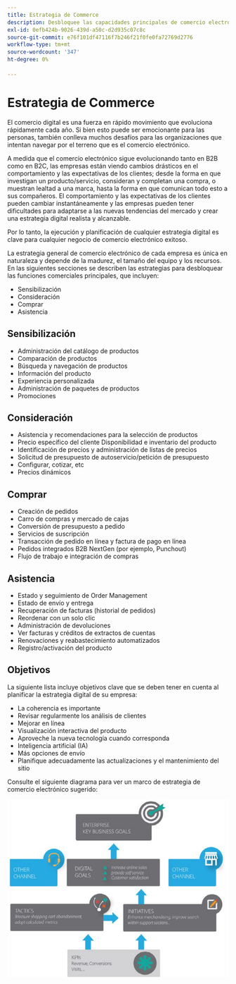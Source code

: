 ```yaml
---
title: Estrategia de Commerce
description: Desbloquee las capacidades principales de comercio electrónico mediante nuestro marco de estrategia sugerido.
exl-id: 0efb424b-9026-439d-a50c-d2d935c07c8c
source-git-commit: e76f101df47116f7b246f21f0fe0fa72769d2776
workflow-type: tm+mt
source-wordcount: '347'
ht-degree: 0%

---
```


# Estrategia de Commerce

El comercio digital es una fuerza en rápido movimiento que evoluciona rápidamente cada año. Si bien esto puede ser emocionante para las personas, también conlleva muchos desafíos para las organizaciones que intentan navegar por el terreno que es el comercio electrónico.

A medida que el comercio electrónico sigue evolucionando tanto en B2B como en B2C, las empresas están viendo cambios drásticos en el comportamiento y las expectativas de los clientes; desde la forma en que investigan un producto/servicio, consideran y completan una compra, o muestran lealtad a una marca, hasta la forma en que comunican todo esto a sus compañeros. El comportamiento y las expectativas de los clientes pueden cambiar instantáneamente y las empresas pueden tener dificultades para adaptarse a las nuevas tendencias del mercado y crear una estrategia digital realista y alcanzable.

Por lo tanto, la ejecución y planificación de cualquier estrategia digital es clave para cualquier negocio de comercio electrónico exitoso.

La estrategia general de comercio electrónico de cada empresa es única en naturaleza y depende de la madurez, el tamaño del equipo y los recursos. En las siguientes secciones se describen las estrategias para desbloquear las funciones comerciales principales, que incluyen:

- Sensibilización
- Consideración
- Comprar
- Asistencia

## Sensibilización

- Administración del catálogo de productos
- Comparación de productos
- Búsqueda y navegación de productos
- Información del producto
- Experiencia personalizada
- Administración de paquetes de productos
- Promociones

## Consideración

- Asistencia y recomendaciones para la selección de productos
- Precio específico del cliente Disponibilidad e inventario del producto
- Identificación de precios y administración de listas de precios
- Solicitud de presupuesto de autoservicio/petición de presupuesto
- Configurar, cotizar, etc
- Precios dinámicos

## Comprar

- Creación de pedidos
- Carro de compras y mercado de cajas
- Conversión de presupuesto a pedido
- Servicios de suscripción
- Transacción de pedido en línea y factura de pago en línea
- Pedidos integrados B2B NextGen (por ejemplo, Punchout)
- Flujo de trabajo e integración de compras

## Asistencia

- Estado y seguimiento de Order Management
- Estado de envío y entrega
- Recuperación de facturas (historial de pedidos)
- Reordenar con un solo clic
- Administración de devoluciones
- Ver facturas y créditos de extractos de cuentas
- Renovaciones y reabastecimiento automatizados
- Registro/activación del producto

## Objetivos

La siguiente lista incluye objetivos clave que se deben tener en cuenta al planificar la estrategia digital de su empresa:

- La coherencia es importante
- Revisar regularmente los análisis de clientes
- Mejorar en línea
- Visualización interactiva del producto
- Aproveche la nueva tecnología cuando corresponda
- Inteligencia artificial (IA)
- Más opciones de envío
- Planifique adecuadamente las actualizaciones y el mantenimiento del sitio

Consulte el siguiente diagrama para ver un marco de estrategia de comercio electrónico sugerido:

![Diagrama del marco de estrategia de Commerce](../../assets/playbooks/commerce-strategy-framework.png)
